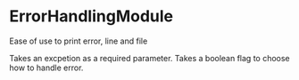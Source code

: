 # ErrorHandlingModule
Ease of use to print error, line and file

Takes an excpetion as a required parameter. 
Takes a boolean flag to choose how to handle error.
